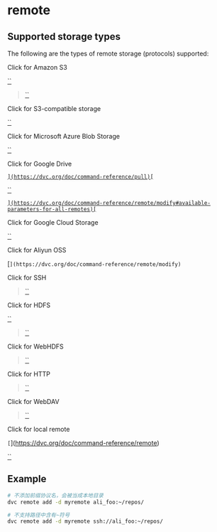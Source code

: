 # remote


## Supported storage types

The following are the types of remote storage (protocols) supported:

Click for Amazon S3

[``](https://dvc.org/doc/command-reference/remote/modify)

> [``](https://dvc.org/doc/command-reference/remote/modify)

Click for S3-compatible storage

[``](https://dvc.org/doc/command-reference/remote/modify)


Click for Microsoft Azure Blob Storage

[``](https://dvc.org/doc/command-reference/remote/modify)

Click for Google Drive

[``](https://dvc.org/doc/command-reference/pull)[``](https://dvc.org/doc/command-reference/push)

[``](https://dvc.org/doc/command-reference/remote/modify)

[``](https://dvc.org/doc/command-reference/remote/modify#available-parameters-for-all-remotes)[``](https://dvc.org/doc/command-reference/pull)

Click for Google Cloud Storage


[``](https://dvc.org/doc/command-reference/remote/modify)

Click for Aliyun OSS



[``](https://dvc.org/doc/command-reference/remote/modify)``


Click for SSH

> [``](https://dvc.org/doc/command-reference/remote/modify)


Click for HDFS

[``](https://hadoop.apache.org/docs/stable/hadoop-project-dist/hadoop-hdfs/LibHdfs.html)


> [``](https://dvc.org/doc/command-reference/remote/modify)

Click for WebHDFS

> [``](https://dvc.org/doc/command-reference/remote/modify)

Click for HTTP

> [``](https://dvc.org/doc/command-reference/remote/modify)

Click for WebDAV


> [``](https://dvc.org/doc/command-reference/remote/modify)

Click for local remote

``[``](https://dvc.org/doc/command-reference/remote)

[``](https://dvc.org/doc/user-guide/project-structure/internal-files)


## Example

``` bash
# 不添加前缀协议名，会被当成本地目录
dvc remote add -d myremote ali_foo:~/repos/

# 不支持路径中含有~符号
dvc remote add -d myremote ssh://ali_foo:~/repos/
```